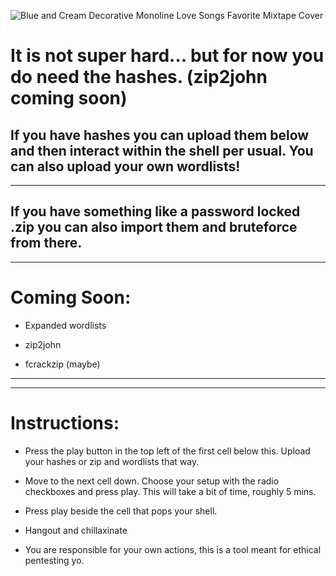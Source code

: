 ![Blue and Cream Decorative Monoline Love Songs Favorite Mixtape Cover](https://user-images.githubusercontent.com/93559326/151923903-e338e136-5663-4878-9169-3c36fa6230e8.jpg)


# It is not super hard... but for now you do need the hashes. (zip2john coming soon)
If you have hashes you can upload them below and then interact within the shell per usual. You can also upload your own wordlists!
-----------------------------------------------------------------------------------------------------------------------------------------------------------------------------------

-----------------------------------------------------------------------------------------------------------------------------------------------------------------------------------
If you have something like a password locked .zip you can also import them and bruteforce from there.
-----------------------------------------------------------------------------------------------------------------------------------------------------------------------------------

-----------------------------------------------------------------------------------------------------------------------------------------------------------------------------------
# Coming Soon:
- Expanded wordlists

- zip2john

- fcrackzip (maybe)
-----------------------------------------------------------------------------------------------------------------------------------------------------------------------------------

-----------------------------------------------------------------------------------------------------------------------------------------------------------------------------------
# Instructions:

- Press the play button in the top left of the first cell below this. Upload your hashes or zip and wordlists that way.

- Move to the next cell down. Choose your setup with the radio checkboxes and press play. This will take a bit of time, roughly 5 mins.

- Press play beside the cell that pops your shell.

- Hangout and chillaxinate

- You are responsible for your own actions, this is a tool meant for ethical pentesting yo. 
